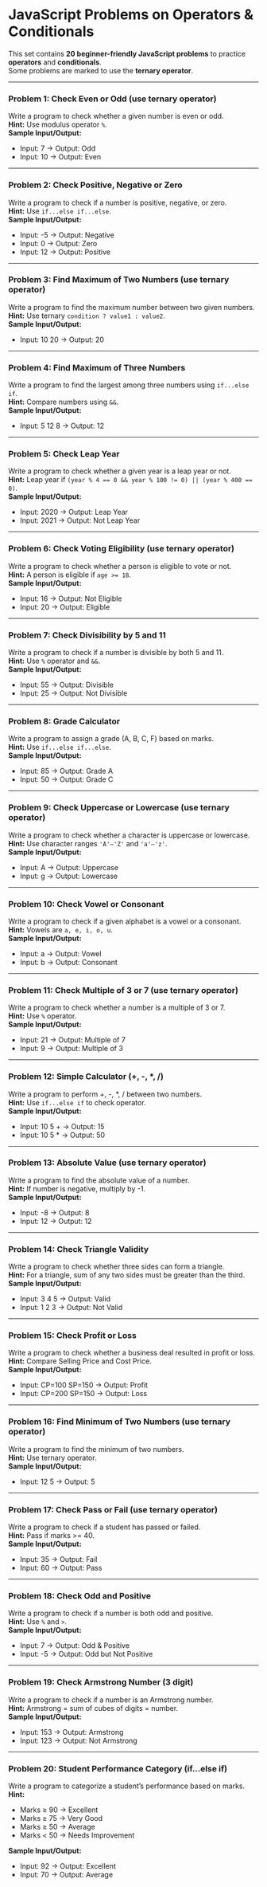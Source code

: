 # JavaScript Problems on Operators & Conditionals

This set contains **20 beginner-friendly JavaScript problems** to practice **operators** and **conditionals**.  
Some problems are marked to use the **ternary operator**.

---

### Problem 1: Check Even or Odd (use ternary operator)
Write a program to check whether a given number is even or odd.  
**Hint:** Use modulus operator `%`.  
**Sample Input/Output:**  
- Input: 7 → Output: Odd  
- Input: 10 → Output: Even  

---

### Problem 2: Check Positive, Negative or Zero
Write a program to check if a number is positive, negative, or zero.  
**Hint:** Use `if...else if...else`.  
**Sample Input/Output:**  
- Input: -5 → Output: Negative  
- Input: 0 → Output: Zero  
- Input: 12 → Output: Positive  

---

### Problem 3: Find Maximum of Two Numbers (use ternary operator)
Write a program to find the maximum number between two given numbers.  
**Hint:** Use ternary `condition ? value1 : value2`.  
**Sample Input/Output:**  
- Input: 10 20 → Output: 20  

---

### Problem 4: Find Maximum of Three Numbers
Write a program to find the largest among three numbers using `if...else if`.  
**Hint:** Compare numbers using `&&`.  
**Sample Input/Output:**  
- Input: 5 12 8 → Output: 12  

---

### Problem 5: Check Leap Year
Write a program to check whether a given year is a leap year or not.  
**Hint:** Leap year if `(year % 4 == 0 && year % 100 != 0) || (year % 400 == 0)`.  
**Sample Input/Output:**  
- Input: 2020 → Output: Leap Year  
- Input: 2021 → Output: Not Leap Year  

---

### Problem 6: Check Voting Eligibility (use ternary operator)
Write a program to check whether a person is eligible to vote or not.  
**Hint:** A person is eligible if `age >= 18`.  
**Sample Input/Output:**  
- Input: 16 → Output: Not Eligible  
- Input: 20 → Output: Eligible  

---

### Problem 7: Check Divisibility by 5 and 11
Write a program to check if a number is divisible by both 5 and 11.  
**Hint:** Use `%` operator and `&&`.  
**Sample Input/Output:**  
- Input: 55 → Output: Divisible  
- Input: 25 → Output: Not Divisible  

---

### Problem 8: Grade Calculator
Write a program to assign a grade (A, B, C, F) based on marks.  
**Hint:** Use `if...else if...else`.  
**Sample Input/Output:**  
- Input: 85 → Output: Grade A  
- Input: 50 → Output: Grade C  

---

### Problem 9: Check Uppercase or Lowercase (use ternary operator)
Write a program to check whether a character is uppercase or lowercase.  
**Hint:** Use character ranges `'A'–'Z'` and `'a'–'z'`.  
**Sample Input/Output:**  
- Input: A → Output: Uppercase  
- Input: g → Output: Lowercase  

---

### Problem 10: Check Vowel or Consonant
Write a program to check if a given alphabet is a vowel or a consonant.  
**Hint:** Vowels are `a, e, i, o, u`.  
**Sample Input/Output:**  
- Input: a → Output: Vowel  
- Input: b → Output: Consonant  

---

### Problem 11: Check Multiple of 3 or 7 (use ternary operator)
Write a program to check whether a number is a multiple of 3 or 7.  
**Hint:** Use `%` operator.  
**Sample Input/Output:**  
- Input: 21 → Output: Multiple of 7  
- Input: 9 → Output: Multiple of 3  

---

### Problem 12: Simple Calculator (+, -, *, /)
Write a program to perform +, -, *, / between two numbers.  
**Hint:** Use `if...else if` to check operator.  
**Sample Input/Output:**  
- Input: 10 5 + → Output: 15  
- Input: 10 5 * → Output: 50  

---

### Problem 13: Absolute Value (use ternary operator)
Write a program to find the absolute value of a number.  
**Hint:** If number is negative, multiply by -1.  
**Sample Input/Output:**  
- Input: -8 → Output: 8  
- Input: 12 → Output: 12  

---

### Problem 14: Check Triangle Validity
Write a program to check whether three sides can form a triangle.  
**Hint:** For a triangle, sum of any two sides must be greater than the third.  
**Sample Input/Output:**  
- Input: 3 4 5 → Output: Valid  
- Input: 1 2 3 → Output: Not Valid  

---

### Problem 15: Check Profit or Loss
Write a program to check whether a business deal resulted in profit or loss.  
**Hint:** Compare Selling Price and Cost Price.  
**Sample Input/Output:**  
- Input: CP=100 SP=150 → Output: Profit  
- Input: CP=200 SP=150 → Output: Loss  

---

### Problem 16: Find Minimum of Two Numbers (use ternary operator)
Write a program to find the minimum of two numbers.  
**Hint:** Use ternary operator.  
**Sample Input/Output:**  
- Input: 12 5 → Output: 5  

---

### Problem 17: Check Pass or Fail (use ternary operator)
Write a program to check if a student has passed or failed.  
**Hint:** Pass if marks >= 40.  
**Sample Input/Output:**  
- Input: 35 → Output: Fail  
- Input: 60 → Output: Pass  

---

### Problem 18: Check Odd and Positive
Write a program to check if a number is both odd and positive.  
**Hint:** Use `%` and `>`.  
**Sample Input/Output:**  
- Input: 7 → Output: Odd & Positive  
- Input: -5 → Output: Odd but Not Positive  

---

### Problem 19: Check Armstrong Number (3 digit)
Write a program to check if a number is an Armstrong number.  
**Hint:** Armstrong = sum of cubes of digits = number.  
**Sample Input/Output:**  
- Input: 153 → Output: Armstrong  
- Input: 123 → Output: Not Armstrong  

---

### Problem 20: Student Performance Category (if...else if)
Write a program to categorize a student’s performance based on marks.  
**Hint:**  
- Marks ≥ 90 → Excellent  
- Marks ≥ 75 → Very Good  
- Marks ≥ 50 → Average  
- Marks < 50 → Needs Improvement  

**Sample Input/Output:**  
- Input: 92 → Output: Excellent  
- Input: 70 → Output: Average  
